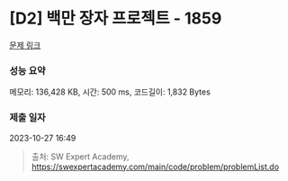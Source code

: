 # [D2] 백만 장자 프로젝트 - 1859 

[문제 링크](https://swexpertacademy.com/main/code/problem/problemDetail.do?contestProbId=AV5LrsUaDxcDFAXc) 

### 성능 요약

메모리: 136,428 KB, 시간: 500 ms, 코드길이: 1,832 Bytes

### 제출 일자

2023-10-27 16:49



> 출처: SW Expert Academy, https://swexpertacademy.com/main/code/problem/problemList.do